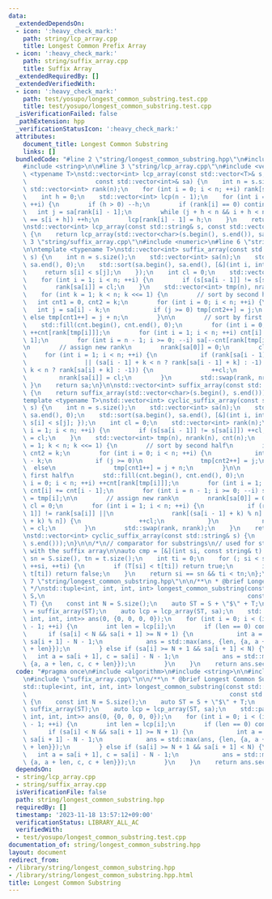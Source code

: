 ```yaml
---
data:
  _extendedDependsOn:
  - icon: ':heavy_check_mark:'
    path: string/lcp_array.cpp
    title: Longest Common Prefix Array
  - icon: ':heavy_check_mark:'
    path: string/suffix_array.cpp
    title: Suffix Array
  _extendedRequiredBy: []
  _extendedVerifiedWith:
  - icon: ':heavy_check_mark:'
    path: test/yosupo/longest_common_substring.test.cpp
    title: test/yosupo/longest_common_substring.test.cpp
  _isVerificationFailed: false
  _pathExtension: hpp
  _verificationStatusIcon: ':heavy_check_mark:'
  attributes:
    document_title: Longest Common Substring
    links: []
  bundledCode: "#line 2 \"string/longest_common_substring.hpp\"\n#include <algorithm>\n\
    #include <string>\n\n#line 3 \"string/lcp_array.cpp\"\n#include <vector>\n\ntemplate\
    \ <typename T>\nstd::vector<int> lcp_array(const std::vector<T>& s,\n        \
    \                   const std::vector<int>& sa) {\n    int n = s.size();\n   \
    \ std::vector<int> rank(n);\n    for (int i = 0; i < n; ++i) rank[sa[i]] = i;\n\
    \    int h = 0;\n    std::vector<int> lcp(n - 1);\n    for (int i = 0; i < n;\
    \ ++i) {\n        if (h > 0) --h;\n        if (rank[i] == 0) continue;\n     \
    \   int j = sa[rank[i] - 1];\n        while (j + h < n && i + h < n && s[j + h]\
    \ == s[i + h]) ++h;\n        lcp[rank[i] - 1] = h;\n    }\n    return lcp;\n}\n\
    \nstd::vector<int> lcp_array(const std::string& s, const std::vector<int>& sa)\
    \ {\n    return lcp_array(std::vector<char>(s.begin(), s.end()), sa);\n}\n#line\
    \ 3 \"string/suffix_array.cpp\"\n#include <numeric>\n#line 6 \"string/suffix_array.cpp\"\
    \n\ntemplate <typename T>\nstd::vector<int> suffix_array(const std::vector<T>&\
    \ s) {\n    int n = s.size();\n    std::vector<int> sa(n);\n    std::iota(sa.begin(),\
    \ sa.end(), 0);\n    std::sort(sa.begin(), sa.end(), [&](int i, int j) {\n   \
    \     return s[i] < s[j];\n    });\n    int cl = 0;\n    std::vector<int> rank(n);\n\
    \    for (int i = 1; i < n; ++i) {\n        if (s[sa[i - 1]] != s[sa[i]]) ++cl;\n\
    \        rank[sa[i]] = cl;\n    }\n    std::vector<int> tmp(n), nrank(n), cnt(n);\n\
    \    for (int k = 1; k < n; k <<= 1) {\n        // sort by second half\n     \
    \   int cnt1 = 0, cnt2 = k;\n        for (int i = 0; i < n; ++i) {\n         \
    \   int j = sa[i] - k;\n            if (j >= 0) tmp[cnt2++] = j;\n           \
    \ else tmp[cnt1++] = j + n;\n        }\n\n        // sort by first half\n    \
    \    std::fill(cnt.begin(), cnt.end(), 0);\n        for (int i = 0; i < n; ++i)\
    \ ++cnt[rank[tmp[i]]];\n        for (int i = 1; i < n; ++i) cnt[i] += cnt[i -\
    \ 1];\n        for (int i = n - 1; i >= 0; --i) sa[--cnt[rank[tmp[i]]]] = tmp[i];\n\
    \n        // assign new rank\n        nrank[sa[0]] = 0;\n        cl = 0;\n   \
    \     for (int i = 1; i < n; ++i) {\n            if (rank[sa[i - 1]] != rank[sa[i]]\n\
    \                || (sa[i - 1] + k < n ? rank[sa[i - 1] + k] : -1) != (sa[i] +\
    \ k < n ? rank[sa[i] + k] : -1)) {\n                ++cl;\n            }\n   \
    \         nrank[sa[i]] = cl;\n        }\n        std::swap(rank, nrank);\n   \
    \ }\n    return sa;\n}\n\nstd::vector<int> suffix_array(const std::string& s)\
    \ {\n    return suffix_array(std::vector<char>(s.begin(), s.end()));\n}\n\n\n\
    template <typename T>\nstd::vector<int> cyclic_suffix_array(const std::vector<T>&\
    \ s) {\n    int n = s.size();\n    std::vector<int> sa(n);\n    std::iota(sa.begin(),\
    \ sa.end(), 0);\n    std::sort(sa.begin(), sa.end(), [&](int i, int j) { return\
    \ s[i] < s[j]; });\n    int cl = 0;\n    std::vector<int> rank(n);\n    for (int\
    \ i = 1; i < n; ++i) {\n        if (s[sa[i - 1]] != s[sa[i]]) ++cl;\n        rank[sa[i]]\
    \ = cl;\n    }\n    std::vector<int> tmp(n), nrank(n), cnt(n);\n    for (int k\
    \ = 1; k < n; k <<= 1) {\n        // sort by second half\n        int cnt1 = 0,\
    \ cnt2 = k;\n        for (int i = 0; i < n; ++i) {\n            int j = sa[i]\
    \ - k;\n            if (j >= 0)\n                tmp[cnt2++] = j;\n          \
    \  else\n                tmp[cnt1++] = j + n;\n        }\n\n        // sort by\
    \ first half\n        std::fill(cnt.begin(), cnt.end(), 0);\n        for (int\
    \ i = 0; i < n; ++i) ++cnt[rank[tmp[i]]];\n        for (int i = 1; i < n; ++i)\
    \ cnt[i] += cnt[i - 1];\n        for (int i = n - 1; i >= 0; --i) sa[--cnt[rank[tmp[i]]]]\
    \ = tmp[i];\n\n        // assign new rank\n        nrank[sa[0]] = 0;\n       \
    \ cl = 0;\n        for (int i = 1; i < n; ++i) {\n            if (rank[sa[i -\
    \ 1]] != rank[sa[i]] ||\n                rank[(sa[i - 1] + k) % n] != rank[(sa[i]\
    \ + k) % n]) {\n                ++cl;\n            }\n            nrank[sa[i]]\
    \ = cl;\n        }\n        std::swap(rank, nrank);\n    }\n    return sa;\n}\n\
    \nstd::vector<int> cyclic_suffix_array(const std::string& s) {\n    return cyclic_suffix_array(std::vector<char>(s.begin(),\
    \ s.end()));\n}\n\n/*\n// comparator for substrings\n// used for string matching\
    \ with the suffix array\n\nauto cmp = [&](int si, const string& t) {\n    int\
    \ sn = S.size(), tn = t.size();\n    int ti = 0;\n    for (; si < sn && ti < tn;\
    \ ++si, ++ti) {\n        if (T[si] < t[ti]) return true;\n        if (T[si] >\
    \ t[ti]) return false;\n    }\n    return si == sn && ti < tn;\n};\n*/\n#line\
    \ 7 \"string/longest_common_substring.hpp\"\n\n/**\n * @brief Longest Common Substring\n\
    \ */\nstd::tuple<int, int, int, int> longest_common_substring(const std::string&\
    \ S,\n                                                        const std::string&\
    \ T) {\n    const int N = S.size();\n    auto ST = S + \"$\" + T;\n    auto sa\
    \ = suffix_array(ST);\n    auto lcp = lcp_array(ST, sa);\n    std::pair<int, std::tuple<int,\
    \ int, int, int>> ans(0, {0, 0, 0, 0});\n    for (int i = 0; i < (int)ST.size()\
    \ - 1; ++i) {\n        int len = lcp[i];\n        if (len == 0) continue;\n  \
    \      if (sa[i] < N && sa[i + 1] >= N + 1) {\n            int a = sa[i], c =\
    \ sa[i + 1] - N - 1;\n            ans = std::max(ans, {len, {a, a + len, c, c\
    \ + len}});\n        } else if (sa[i] >= N + 1 && sa[i + 1] < N) {\n         \
    \   int a = sa[i + 1], c = sa[i] - N - 1;\n            ans = std::max(ans, {len,\
    \ {a, a + len, c, c + len}});\n        }\n    }\n    return ans.second;\n}\n"
  code: "#pragma once\n#include <algorithm>\n#include <string>\n\n#include \"lcp_array.cpp\"\
    \n#include \"suffix_array.cpp\"\n\n/**\n * @brief Longest Common Substring\n */\n\
    std::tuple<int, int, int, int> longest_common_substring(const std::string& S,\n\
    \                                                        const std::string& T)\
    \ {\n    const int N = S.size();\n    auto ST = S + \"$\" + T;\n    auto sa =\
    \ suffix_array(ST);\n    auto lcp = lcp_array(ST, sa);\n    std::pair<int, std::tuple<int,\
    \ int, int, int>> ans(0, {0, 0, 0, 0});\n    for (int i = 0; i < (int)ST.size()\
    \ - 1; ++i) {\n        int len = lcp[i];\n        if (len == 0) continue;\n  \
    \      if (sa[i] < N && sa[i + 1] >= N + 1) {\n            int a = sa[i], c =\
    \ sa[i + 1] - N - 1;\n            ans = std::max(ans, {len, {a, a + len, c, c\
    \ + len}});\n        } else if (sa[i] >= N + 1 && sa[i + 1] < N) {\n         \
    \   int a = sa[i + 1], c = sa[i] - N - 1;\n            ans = std::max(ans, {len,\
    \ {a, a + len, c, c + len}});\n        }\n    }\n    return ans.second;\n}"
  dependsOn:
  - string/lcp_array.cpp
  - string/suffix_array.cpp
  isVerificationFile: false
  path: string/longest_common_substring.hpp
  requiredBy: []
  timestamp: '2023-11-18 13:57:12+09:00'
  verificationStatus: LIBRARY_ALL_AC
  verifiedWith:
  - test/yosupo/longest_common_substring.test.cpp
documentation_of: string/longest_common_substring.hpp
layout: document
redirect_from:
- /library/string/longest_common_substring.hpp
- /library/string/longest_common_substring.hpp.html
title: Longest Common Substring
---
```

